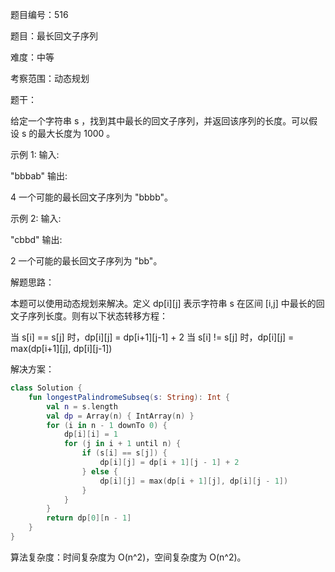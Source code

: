 题目编号：516

题目：最长回文子序列

难度：中等

考察范围：动态规划

题干：

给定一个字符串 s ，找到其中最长的回文子序列，并返回该序列的长度。可以假设 s 的最大长度为 1000 。

示例 1:
输入:

"bbbab"
输出:

4
一个可能的最长回文子序列为 "bbbb"。

示例 2:
输入:

"cbbd"
输出:

2
一个可能的最长回文子序列为 "bb"。

解题思路：

本题可以使用动态规划来解决。定义 dp[i][j] 表示字符串 s 在区间 [i,j] 中最长的回文子序列长度。则有以下状态转移方程：

当 s[i] == s[j] 时，dp[i][j] = dp[i+1][j-1] + 2
当 s[i] != s[j] 时，dp[i][j] = max(dp[i+1][j], dp[i][j-1])

解决方案：

```kotlin
class Solution {
    fun longestPalindromeSubseq(s: String): Int {
        val n = s.length
        val dp = Array(n) { IntArray(n) }
        for (i in n - 1 downTo 0) {
            dp[i][i] = 1
            for (j in i + 1 until n) {
                if (s[i] == s[j]) {
                    dp[i][j] = dp[i + 1][j - 1] + 2
                } else {
                    dp[i][j] = max(dp[i + 1][j], dp[i][j - 1])
                }
            }
        }
        return dp[0][n - 1]
    }
}
```

算法复杂度：时间复杂度为 O(n^2)，空间复杂度为 O(n^2)。